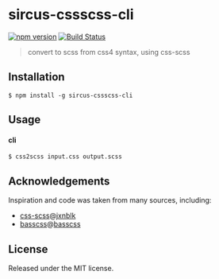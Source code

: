# sircus-cssscss-cli

[![npm version](https://img.shields.io/npm/v/sircus-cssscss-cli.svg?style=flat)](https://www.npmjs.com/package/sircus-cssscss-cli)
[![Build Status](https://img.shields.io/travis/sircus/cssscss/master.svg?style=flat)](https://travis-ci.org/sircus/cssscss)

> convert to scss from css4 syntax, using css-scss


## Installation

```shell
$ npm install -g sircus-cssscss-cli
```


## Usage

#### cli

```shell
$ css2scss input.css output.scss
```


## Acknowledgements

Inspiration and code was taken from many sources, including:  

* [css-scss](https://github.com/jxnblk/css-scss)@[jxnblk](https://github.com/jxnblk)
* [basscss](https://github.com/basscss/basscss)@[basscss](https://github.com/basscss)

## License
Released under the MIT license.
